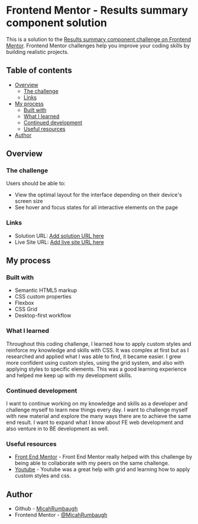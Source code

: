 # Frontend Mentor - Results summary component solution

This is a solution to the [Results summary component challenge on Frontend Mentor](https://www.frontendmentor.io/challenges/results-summary-component-CE_K6s0maV). Frontend Mentor challenges help you improve your coding skills by building realistic projects. 

## Table of contents

- [Overview](#overview)
  - [The challenge](#the-challenge)
  - [Links](#links)
- [My process](#my-process)
  - [Built with](#built-with)
  - [What I learned](#what-i-learned)
  - [Continued development](#continued-development)
  - [Useful resources](#useful-resources)
- [Author](#author)

## Overview

### The challenge

Users should be able to:

- View the optimal layout for the interface depending on their device's screen size
- See hover and focus states for all interactive elements on the page

### Links

- Solution URL: [Add solution URL here](https://your-solution-url.com)
- Live Site URL: [Add live site URL here](https://your-live-site-url.com)

## My process

### Built with

- Semantic HTML5 markup
- CSS custom properties
- Flexbox
- CSS Grid
- Desktop-first workflow


### What I learned

Throughout this coding challenge, I learned how to apply custom styles and reinforce my knowledge and skills with CSS. It was complex at first but as I researched and applied what I was able to find, it became easier. I grew more confident using custom styles, using the grid system, and also with applying styles to specific elements. This was a good learning experience and helped me keep up with my development skills. 

### Continued development

I want to continue working on my knowledge and skills as a developer and challenge myself to learn new things every day. I want to challenge myself with new material and explore the many ways there are to achieve the same end result. I want to expand what I know about FE web development and also venture in to BE development as well. 

### Useful resources

- [Front End Mentor](https://www.frontendmentor.io/challenges/results-summary-component-CE_K6s0maV) - Front End Mentor really helped with this challenge by being able to collaborate with my peers on the same challenge. 
- [Youtube](https://www.youtube.com) - Youtube was a great help with grid and learning how to apply custom styles and css. 

## Author

- Github - [MicahRumbaugh](https://github.com/MicahRumbaugh)
- Frontend Mentor - [@MicahRumbaugh](https://www.frontendmentor.io/profile/MicahRumbaugh)

